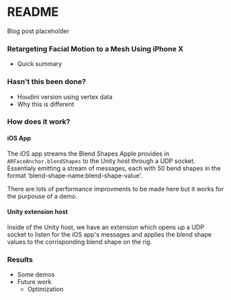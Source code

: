 # README #

Blog post placeholder

### Retargeting Facial Motion to a Mesh Using iPhone X ###

* Quick summary

### Hasn't this been done? ###

* Houdini version using vertex data
* Why this is different

### How does it work? ###


#### iOS App  ####
The iOS app streams the Blend Shapes Apple provides in `ARFaceAnchor.blendShapes` to the Unity host through a UDP socket. Essentialy emitting a stream of messages, each with 50 bend shapes in the format 'blend-shape-name:blend-shape-value'.

There are lots of performance improvments to be made here but it works for the purpouse of a demo.

#### Unity extension host  ####
Inside of the Unity host, we have an extension which opens up a UDP socket to listen for the iOS app's messages and applies the blend shape values to the corrisponding blend shape on the rig.


### Results ###

* Some demos
* Future work
    -  Optimization

